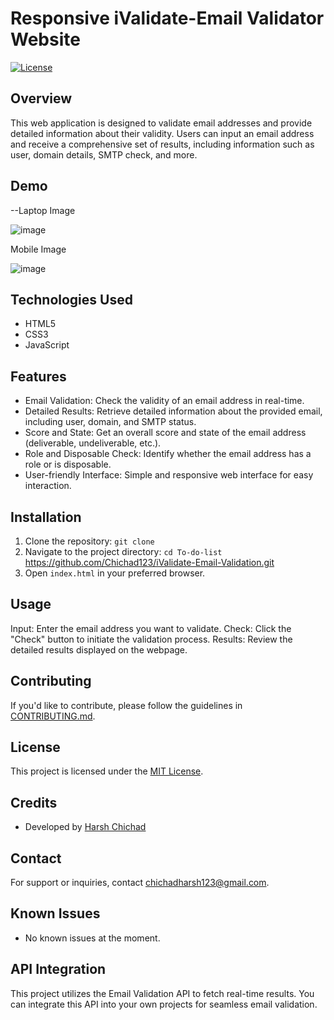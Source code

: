 # Responsive iValidate-Email Validator Website

[![License](https://img.shields.io/badge/license-MIT-blue.svg)](LICENSE)

## Overview

This web application is designed to validate email addresses and provide detailed information about their validity. Users can input an email address and receive a comprehensive set of results, including information such as user, domain details, SMTP check, and more.

## Demo

--Laptop Image

![image](https://github.com/Chichad123/iValidate-Email-Validation/assets/90617283/e4e1a3b1-5ee9-4176-a0b7-f943477ee774)



Mobile Image

![image](https://github.com/Chichad123/iValidate-Email-Validation/assets/90617283/ab213e9c-813d-4e22-b918-040e3d9f3049)






## Technologies Used

- HTML5
- CSS3
- JavaScript


## Features

- Email Validation: Check the validity of an email address in real-time.
- Detailed Results: Retrieve detailed information about the provided email, including user, domain, and SMTP status.
- Score and State: Get an overall score and state of the email address (deliverable, undeliverable, etc.).
- Role and Disposable Check: Identify whether the email address has a role or is disposable.
- User-friendly Interface: Simple and responsive web interface for easy interaction.

## Installation

1. Clone the repository: `git clone `
2. Navigate to the project directory: `cd To-do-list` https://github.com/Chichad123/iValidate-Email-Validation.git
3. Open `index.html` in your preferred browser.

## Usage

Input: Enter the email address you want to validate.
Check: Click the "Check" button to initiate the validation process.
Results: Review the detailed results displayed on the webpage.

## Contributing

If you'd like to contribute, please follow the guidelines in [CONTRIBUTING.md](CONTRIBUTING.md).

## License

This project is licensed under the [MIT License](LICENSE).

## Credits

- Developed by [Harsh Chichad](https://github.com/Chichad123/)

## Contact

For support or inquiries, contact [chichadharsh123@gmail.com](mailto:your.chichadharsh123@gmail.com).

## Known Issues

- No known issues at the moment.

## API Integration
This project utilizes the Email Validation API to fetch real-time results. You can integrate this API into your own projects for seamless email validation.
















